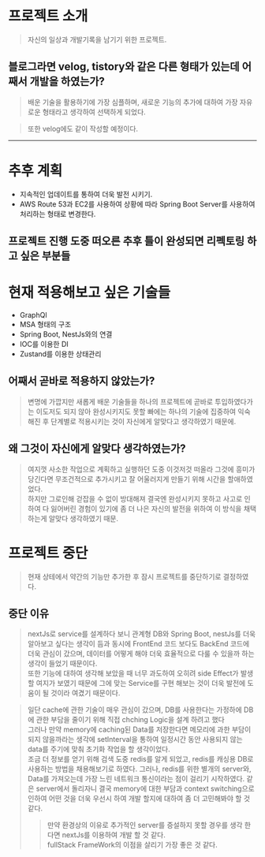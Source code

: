 # 프로젝트 소개

> 자신의 일상과 개발기록을 남기기 위한 프로젝트.

## 블로그라면 velog, tistory와 같은 다른 형태가 있는데 어째서 개발을 하였는가?

> 배운 기술을 활용하기에 가장 심플하며, 새로운 기능의 추가에 대하여 가장 자유로운 형태라고 생각하여 선택하게 되었다.

> 또한 velog에도 같이 작성할 예정이다.

---

# 추후 계획

- 지속적인 업데이트를 통하여 더욱 발전 시키기.
- AWS Route 53과 EC2를 사용하여 상황에 따라 Spring Boot Server를 사용하여 처리하는 형태로 변경한다.

## 프로젝트 진행 도중 떠오른 추후 틀이 완성되면 리펙토링 하고 싶은 부분들

# 현재 적용해보고 싶은 기술들

- GraphQl
- MSA 형태의 구조
- Spring Boot, NestJs와의 연결
- IOC를 이용한 DI
- Zustand를 이용한 상태관리

## 어째서 곧바로 적용하지 않았는가?

> 변명에 가깝지만 새롭게 배운 기술들을 하나의 프로젝트에 곧바로 투입하였다가는 이도저도 되지 않아 완성시키지도 못할 빠에는 하나의 기술에 집중하여 익숙해진 후 단계별로 적용시키는 것이 자신에게 알맞다고 생각하였기 때문에.

## 왜 그것이 자신에게 알맞다 생각하였는가?

> 여지껏 사소한 작업으로 계획하고 실행하던 도중 이것저것 떠올라 그것에 흥미가 당긴다면 무조건적으로 추가시키고 잘 어울러지게 만들기 위해 시간을 할애하였었다. <br />
> 하지만 그로인해 걷잡을 수 없이 방대해져 결국엔 완성시키지 못하고 사고로 인하여 다 잃어버린 경험이 있기에 좀 더 나은 자신의 발전을 위하여 이 방식을 채택하는게 알맞다 생각하였기 때문.

# 프로젝트 중단

> 현재 상테에서 약간의 기능만 추가한 후 잠시 프로젝트를 중단하기로 결정하였다.

## 중단 이유

> nextJs로 service를 설계하다 보니 관계형 DB와 Spring Boot, nestJs를 더욱 알아보고 싶다는 생각이 듬과 동시에 FrontEnd 코드 보다도 BackEnd 코드에 더욱 관심이 갔으며, 데이터를 어떻게 해야 더욱 효율적으로 다룰 수 있을까 하는 생각이 들었기 때문이다. <br />
> 또한 기능에 대하여 생각해 보았을 때 너무 과도하여 오히려 side Effect가 발생할 여지가 보였기 때문에 그에 맞는 Service를 구현 해보는 것이 더욱 발전에 도움이 될 것이라 여겼기 때문이다.

> 일단 cache에 관한 기술이 매우 관심이 갔으며, DB를 사용한다는 가정하에 DB에 관한 부담을 줄이기 위해 직접 chching Logic을 설계 하려고 했다<br />
> 그러나 만약 memory에 caching된 Data를 저장한다면 메모리에 과한 부담이 되지 않을까라는 생각에 setInterval을 통하여 일정시간 동안 사용되지 않는 data를 주기에 맞춰 초기화 작업을 할 생각이었다.<br /> 조금 더 정보를 얻기 위해 검색 도중 redis를 알게 되었고, redis를 캐싱용 DB로 사용하는 방법을 채용해보기로 하였다. 그러나, redis를 위한 별개의 server와, Data를 가져오는데 가장 느린 네트워크 통신이라는 점이 걸리기 시작하였다. 같은 server에서 돌리자니 결국 memory에 대한 부담과 context switching으로 인하여 어떤 것을 더욱 우선시 하여 개발 할지에 대하여 좀 더 고민해봐야 할 것 같다.
>
> > 만약 환경상의 이유로 추가적인 server를 증설하지 못할 경우를 생각 한다면 nextJs를 이용하여 개발 할 것 같다. <br />
> > fullStack FrameWork의 이점을 살리기 가장 좋은 것 같다.
